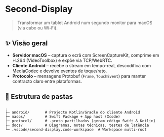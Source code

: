 # Second-Display

> Transformar um tablet Android num segundo monitor para macOS (via cabo ou Wi-Fi).

## ✨ Visão geral
* **Servidor macOS** – captura o ecrã com ScreenCaptureKit, comprime em H.264 (VideoToolbox) e expõe via TCP/WebRTC.  
* **Cliente Android** – recebe o stream em tempo-real, descodifica com MediaCodec e devolve eventos de toque/rato.  
* **Protocolo** – mensagens Protobuf (`Frame`, `TouchEvent`) para manter contracto claro entre plataformas.

## 📁 Estrutura de pastas
```text
.
├─ android/       # Projecto Kotlin/Gradle do cliente Android
├─ macos/         # Swift Package + App host (Xcode)
├─ protocol/      # .proto partilhados (geram código Swift & Kotlin)
├─ docs/          # Diagramas, notas técnicas, testes de latência
└─ .vscode/second-display.code-workspace  # Workspace multi-root

